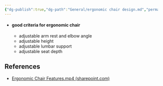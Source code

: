 ```yaml
---
{"dg-publish":true,"dg-path":"General/ergonomic chair design.md","permalink":"/general/ergonomic-chair-design/","title":"ergonomic chair design","tags":["FleetingNote"],"created":"2024-07-09","updated":"2024-07-09"}
---
```



- #### good criteria for ergonomic chair
	- adjustable arm rest and elbow angle
	- adjustable height
	- adjustable lumbar support
	- adjustable seat depth

## References
- [Ergonomic Chair Features.mp4 (sharepoint.com)](https://petronas.sharepoint.com/sites/wecare/_layouts/15/stream.aspx?id=%2Fsites%2Fwecare%2F2022%20Monthly%20Themes%2FJuly%20%2D%20IH%2FErgonomics%2FErgonomic%20Chair%20Features%2Emp4&ct=1720492194277&or=Outlook%2DBody&cid=15FB0DB4%2D0C4C%2D4535%2DB51D%2DE6B8087D2A61&ga=1&LOF=1&referrer=StreamWebApp%2EWeb&referrerScenario=AddressBarCopied%2Eview%2E4f389905%2De759%2D4e03%2D9e61%2Dcbbc51746aaf)